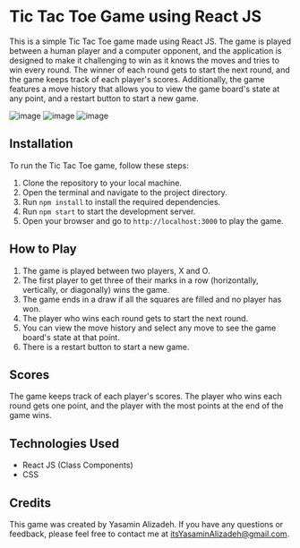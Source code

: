 # Tic Tac Toe Game using React JS

This is a simple Tic Tac Toe game made using React JS. The game is played between a human player and a computer opponent, and the application is designed to make it challenging to win as it knows the moves and tries to win every round. The winner of each round gets to start the next round, and the game keeps track of each player's scores. Additionally, the game features a move history that allows you to view the game board's state at any point, and a restart button to start a new game.

![image](https://user-images.githubusercontent.com/68509830/230792533-7a774b31-ab29-4016-a2ce-1e1d4dee3540.png)
![image](https://user-images.githubusercontent.com/68509830/230792438-45454a1e-3e09-48fb-ac29-a706573797f1.png)
![image](https://user-images.githubusercontent.com/68509830/230792409-85229b80-00a3-41a8-b297-65cf11b08c98.png)

## Installation

To run the Tic Tac Toe game, follow these steps:

1. Clone the repository to your local machine.
2. Open the terminal and navigate to the project directory.
3. Run `npm install` to install the required dependencies.
4. Run `npm start` to start the development server.
5. Open your browser and go to `http://localhost:3000` to play the game.

## How to Play

1. The game is played between two players, X and O.
2. The first player to get three of their marks in a row (horizontally, vertically, or diagonally) wins the game.
3. The game ends in a draw if all the squares are filled and no player has won.
4. The player who wins each round gets to start the next round.
5. You can view the move history and select any move to see the game board's state at that point.
6. There is a restart button to start a new game.

## Scores

The game keeps track of each player's scores. The player who wins each round gets one point, and the player with the most points at the end of the game wins.

## Technologies Used

- React JS (Class Components)
- CSS

## Credits

This game was created by Yasamin Alizadeh. If you have any questions or feedback, please feel free to contact me at itsYasaminAlizadeh@gmail.com.
